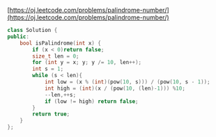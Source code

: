 [https://oj.leetcode.com/problems/palindrome-number/](https://oj.leetcode.com/problems/palindrome-number/)

``` cpp
class Solution {
public:
    bool isPalindrome(int x) {
        if (x < 0)return false;
		size_t len = 0;
		for (int y = x; y; y /= 10, len++);
		int s = 1;
		while (s < len){
			int low = (x % (int)(pow(10, s))) / (pow(10, s - 1));
			int high = (int)(x / (pow(10, (len)-1))) %10;
			--len,++s;
			if (low != high) return false;
		}
		return true;
    }
};
```
